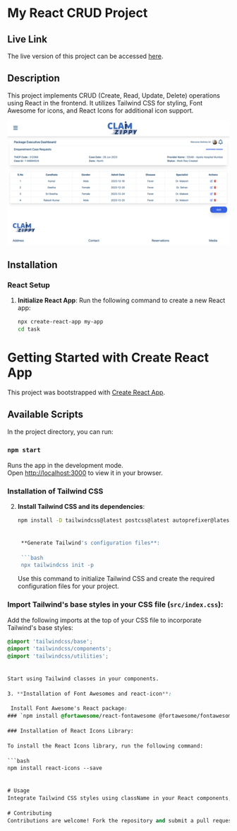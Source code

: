 # My React CRUD Project

## Live Link
The live version of this project can be accessed [here](https://calm-mousse-ae068d.netlify.app/).

## Description
This project implements CRUD (Create, Read, Update, Delete) operations using React in the frontend. It utilizes Tailwind CSS for styling, Font Awesome for icons, and React Icons for additional icon support.

![Project Screenshot](./src/project.png)

## Installation

### React Setup
1. **Initialize React App**: Run the following command to create a new React app:
   ```bash
   npx create-react-app my-app
   cd task

# Getting Started with Create React App

This project was bootstrapped with [Create React App](https://github.com/facebook/create-react-app).

## Available Scripts

In the project directory, you can run:

### `npm start`

Runs the app in the development mode.\
Open [http://localhost:3000](http://localhost:3000) to view it in your browser.

### Installation of Tailwind CSS

2. **Install Tailwind CSS and its dependencies**:

   ```bash
   npm install -D tailwindcss@latest postcss@latest autoprefixer@latest


    **Generate Tailwind's configuration files**:

    ```bash
    npx tailwindcss init -p
    ```

    Use this command to initialize Tailwind CSS and create the required configuration files for your project.


### Import Tailwind's base styles in your CSS file (`src/index.css`):

Add the following imports at the top of your CSS file to incorporate Tailwind's base styles:

```css
@import 'tailwindcss/base'; 
@import 'tailwindcss/components';
@import 'tailwindcss/utilities';


Start using Tailwind classes in your components.

3. **Installation of Font Awesomes and react-icon**:

 Install Font Awesome's React package:
### `npm install @fortawesome/react-fontawesome @fortawesome/fontawesome-svg-core @fortawesome/free-solid-svg-icons @fortawesome/free-regular-svg-icons @fortawesome/free-brands-svg-icons`

### Installation of React Icons Library:

To install the React Icons library, run the following command:

```bash
npm install react-icons --save


# Usage
Integrate Tailwind CSS styles using className in your React components, import Font Awesome icons and use the FontAwesomeIcon component to display them, and import React Icons and use them directly as components in your React code.

# Contributing
Contributions are welcome! Fork the repository and submit a pull request with your changes or enhancements.